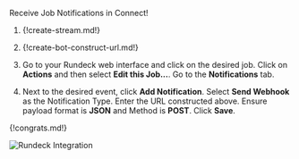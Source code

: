 Receive Job Notifications in Connect!

1. {!create-stream.md!}

1. {!create-bot-construct-url.md!}

1. Go to your Rundeck web interface and click on the desired job.
   Click on **Actions** and then select **Edit this Job...**.
   Go to the **Notifications** tab.

1. Next to the desired event, click **Add Notification**. Select
   **Send Webhook** as the Notification Type. Enter the URL constructed
   above. Ensure payload format is **JSON** and Method is **POST**.
   Click **Save**.

{!congrats.md!}

![Rundeck Integration](/static/images/integrations/rundeck/001.png)
